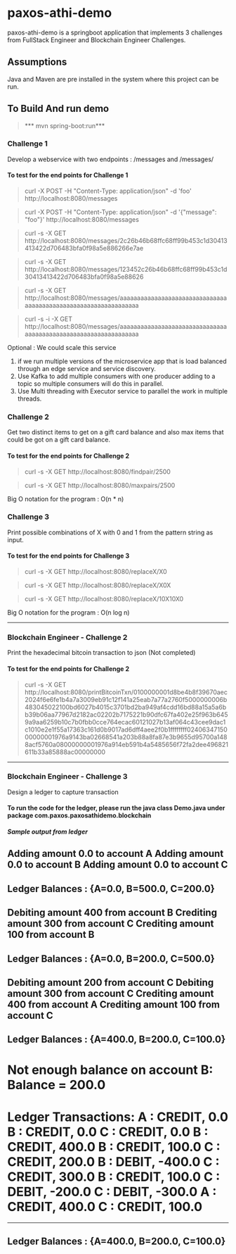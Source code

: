 # paxos-athi-demo

paxos-athi-demo is a springboot application that implements 3 challenges from FullStack Engineer and Blockchain Engineer Challenges.


## Assumptions
Java and Maven are pre installed in the system where this project can be run.
 
## To Build And run demo
>*** mvn spring-boot:run***

### Challenge 1
Develop a webservice with two endpoints : /messages and /messages/<hash>

#### To test for the end points for Challenge 1
>curl -X POST -H "Content-Type: application/json" -d 'foo' http://localhost:8080/messages

>curl -X POST -H "Content-Type: application/json" -d '{"message": "foo"}' http://localhost:8080/messages

>curl -s -X GET http://localhost:8080/messages/2c26b46b68ffc68ff99b453c1d30413413422d706483bfa0f98a5e886266e7ae

>curl -s -X GET http://localhost:8080/messages/123452c26b46b68ffc68ff99b453c1d30413413422d706483bfa0f98a5e88626

>curl -s -X GET http://localhost:8080/messages/aaaaaaaaaaaaaaaaaaaaaaaaaaaaaaaaaaaaaaaaaaaaaaaaaaaaaaaaaaaaaaaa

>curl -s -i -X GET http://localhost:8080/messages/aaaaaaaaaaaaaaaaaaaaaaaaaaaaaaaaaaaaaaaaaaaaaaaaaaaaaaaaaaaaaaaa

Optional : We could scale this service 
1. if we run multiple versions of the microservice app that is load balanced through an edge service and service discovery.
2. Use Kafka to add multiple consumers with one producer adding to a topic so multiple consumers will do this in parallel.
3. Use Multi threading with Executor service to parallel the work in multiple threads.

### Challenge 2
Get two distinct items to get on a gift card balance and also max items that could be got on a gift card balance.

#### To test for the end points for Challenge 2
>curl -s -X GET http://localhost:8080/findpair/2500

>curl -s -X GET http://localhost:8080/maxpairs/2500

Big O notation for the program : O(n * n)

### Challenge 3
Print possible combinations of X with 0 and 1 from the pattern string as input.

#### To test for the end points for Challenge 3
>curl -s -X GET http://localhost:8080/replaceX/X0

>curl -s -X GET http://localhost:8080/replaceX/X0X

>curl -s -X GET http://localhost:8080/replaceX/10X10X0

Big O notation for the program : O(n log n)


------------------------------------------------------------------------
### Blockchain Engineer - Challenge 2
Print the hexadecimal bitcoin transaction to json (Not completed)

#### To test for the end points for Challenge 2
>curl -s -X GET http://localhost:8080/printBitcoinTxn/0100000001d8be4b8f39670aec2024f6e6fe1b4a7a3009eb91c12f141a25eab7a77a2760f5000000006b483045022100bd6027b4015c3701bd2ba949af4cdd16bd88a15a5a6bb39b06aa77967d2182ac02202b7175221b90dfc67fa402e25f963b6459a9aa6259b10c7b0fbb0cce764ecac60121027b13af064c43cee9dac1c1010e2e1f55a17363c161d0b9017ad6dff4aee2f0b1ffffffff0240634715000000001976a9143ba02668541a203b88a8fa87e3b9655d95700a1488acf5760a08000000001976a914eb591b4a5485656f72fa2dee496821611b33a85888ac00000000

------------------------------------------------------------------------
### Blockchain Engineer - Challenge 3
Design a ledger to capture transaction


#### To run the code for the ledger, please run the java class Demo.java under package com.paxos.paxosathidemo.blockchain

##### Sample output from ledger

Adding amount 0.0 to account A
Adding amount 0.0 to account B
Adding amount 0.0 to account C
----------------------------------------------
Ledger Balances : {A=0.0, B=500.0, C=200.0}
----------------------------------------------
Debiting amount 400 from account B
Crediting amount 300 from account C
Crediting amount 100 from account B
----------------------------------------------
Ledger Balances : {A=0.0, B=200.0, C=500.0}
----------------------------------------------
Debiting amount 200 from account C
Debiting amount 300 from account C
Crediting amount 400 from account A
Crediting amount 100 from account C
----------------------------------------------
Ledger Balances : {A=400.0, B=200.0, C=100.0}
----------------------------------------------
Not enough balance on account B: Balance = 200.0
===========================
Ledger Transactions:
A : CREDIT, 0.0
B : CREDIT, 0.0
C : CREDIT, 0.0
B : CREDIT, 400.0
B : CREDIT, 100.0
C : CREDIT, 200.0
B : DEBIT, -400.0
C : CREDIT, 300.0
B : CREDIT, 100.0
C : DEBIT, -200.0
C : DEBIT, -300.0
A : CREDIT, 400.0
C : CREDIT, 100.0
===========================
----------------------------------------------
Ledger Balances : {A=400.0, B=200.0, C=100.0}
----------------------------------------------

